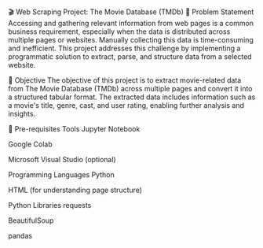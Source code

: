 🎬 Web Scraping Project: The Movie Database (TMDb)
📝 Problem Statement
Accessing and gathering relevant information from web pages is a common business requirement, especially when the data is distributed across multiple pages or websites. Manually collecting this data is time-consuming and inefficient. This project addresses this challenge by implementing a programmatic solution to extract, parse, and structure data from a selected website.

🎯 Objective
The objective of this project is to extract movie-related data from The Movie Database (TMDb) across multiple pages and convert it into a structured tabular format. The extracted data includes information such as a movie's title, genre, cast, and user rating, enabling further analysis and insights.

🔧 Pre-requisites
Tools
Jupyter Notebook

Google Colab

Microsoft Visual Studio (optional)

Programming Languages
Python

HTML (for understanding page structure)

Python Libraries
requests

BeautifulSoup

pandas
